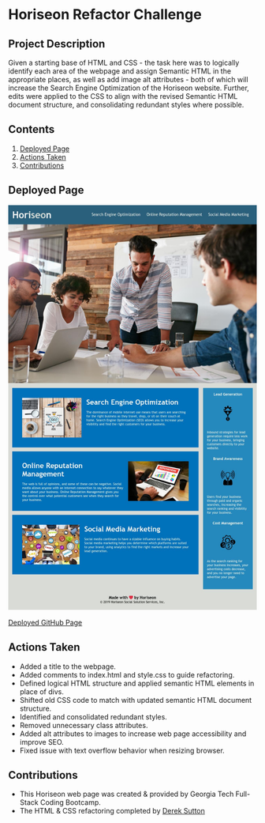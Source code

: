 # Horiseon Refactor Challenge

## Project Description
Given a starting base of HTML and CSS - the task here was to logically identify each area of the webpage and assign Semantic HTML in the appropriate places, as well as add image alt attributes - both of which will increase the Search Engine Optimization of the Horiseon website. Further, edits were applied to the CSS to align with the revised Semantic HTML document structure, and consolidating redundant styles where possible.

## Contents
1. [Deployed Page](#deployed-page)
2. [Actions Taken](#actions-taken)
3. [Contributions](#contributions)

## Deployed Page

![Deployed Page Screenshot](./assets/images/deployed-screenshot.jpg)

[Deployed GitHub Page](https://dereksutton.github.io/horiseon-refactor/)

## Actions Taken
* Added a title to the webpage.
* Added comments to index.html and style.css to guide refactoring.
* Defined logical HTML structure and applied semantic HTML elements in place of divs.
* Shifted old CSS code to match with updated semantic HTML document structure.
* Identified and consolidated redundant styles.
* Removed unnecessary class attributes.
* Added alt attributes to images to increase web page accessibility and improve SEO.
* Fixed issue with text overflow behavior when resizing browser.

## Contributions
* This Horiseon web page was created & provided by Georgia Tech Full-Stack Coding Bootcamp.
* The HTML & CSS refactoring completed by [Derek Sutton](https://github.com/dereksutton)